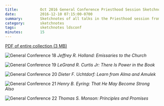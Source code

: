 ```yaml
---
title:          Oct 2016 General Conference Priesthood Session Sketchnotes
date:           2016-12-10 07:15:00-0700
summary:        Sketchnotes of all talks in the Priesthood session from Oct 2016 LDS General Conference
category:       sketchnotes
tags:           sketchnotes ldsconf
minutes:        15
---
```


[PDF of entire collection (3 MB)](/images/sketchnotes/general-conference-oct-2016/oct-2016-general-conference-04-priesthood-sketchnotes.pdf)

![General Conference 18](/images/sketchnotes/general-conference-oct-2016/oct-2016-general-conference-sketchnote-18.jpg)
_Jeffrey R. Holland: Emissaries to the Church_

![General Conference 19](/images/sketchnotes/general-conference-oct-2016/oct-2016-general-conference-sketchnote-19.jpg)
_LeGrand R. Curtis Jr: There Is Power in the Book_

![General Conference 20](/images/sketchnotes/general-conference-oct-2016/oct-2016-general-conference-sketchnote-20.jpg)
_Dieter F. Uchtdorf: Learn from Alma and Amulek_

![General Conference 21](/images/sketchnotes/general-conference-oct-2016/oct-2016-general-conference-sketchnote-21.jpg)
_Henry B. Eyring: That He May Become Strong Also_

![General Conference 22](/images/sketchnotes/general-conference-oct-2016/oct-2016-general-conference-sketchnote-22.jpg)
_Thomas S. Monson: Principles and Promises_

